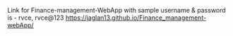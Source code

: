 Link for Finance-management-WebApp with sample username & password is - rvce, rvce@123
https://jaglan13.github.io/Finance_management-webApp/
